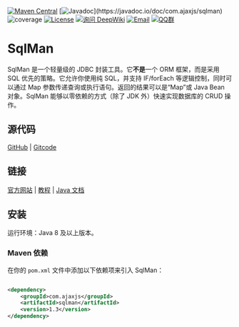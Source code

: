 [![Maven Central](https://img.shields.io/maven-central/v/com.ajaxjs/sqlman?label=Latest%20Release)](https://central.sonatype.com/artifact/com.ajaxjs/sqlman)
[![Javadoc](https://img.shields.io/badge/javadoc-1.3-brightgreen.svg?)](https://javadoc.io/doc/com.ajaxjs/sqlman)
![coverage](https://img.shields.io/badge/coverage-80%25-yellowgreen.svg?maxAge=2592000)
[![License](https://img.shields.io/badge/license-Apache--2.0-green.svg?longCache=true&style=flat)](http://www.apache.org/licenses/LICENSE-2.0.txt)
[![询问 DeepWiki](https://deepwiki.com/badge.svg)](https://deepwiki.com/lightweight-component/aj-mcp)
[![Email](https://img.shields.io/badge/Contact--me-Email-orange.svg)](mailto:frank@ajaxjs.com)
[![QQ群](https://framework.ajaxjs.com/static/qq.svg)](https://shang.qq.com/wpa/qunwpa?idkey=3877893a4ed3a5f0be01e809e7ac120e346102bd550deb6692239bb42de38e22)

# SqlMan

SqlMan 是一个轻量级的 JDBC 封装工具。它**不是**一个 ORM 框架，而是采用 SQL 优先的策略。它允许你使用纯 SQL，并支持 IF/forEach 等逻辑控制，同时可以通过 Map 参数传递查询或执行语句。返回的结果可以是“Map”或 Java Bean 对象。SqlMan 能够以零依赖的方式（除了 JDK 外）快速实现数据库的 CRUD 操作。

## 源代码

[GitHub](https://github.com/lightweight-component/SqlMan) | [Gitcode](https://gitcode.com/lightweight-component/SqlMan)

## 链接

[官方网站](https://sqlman.ajaxjs.com) | [教程](https://sqlman.ajaxjs.com/docs/) | [Java 文档](https://javadoc.io/doc/com.ajaxjs/sqlman)

## 安装

运行环境：Java 8 及以上版本。

### Maven 依赖

在你的 `pom.xml` 文件中添加以下依赖项来引入 SqlMan：

```xml

<dependency>
    <groupId>com.ajaxjs</groupId>
    <artifactId>sqlman</artifactId>
    <version>1.3</version>
</dependency>
```